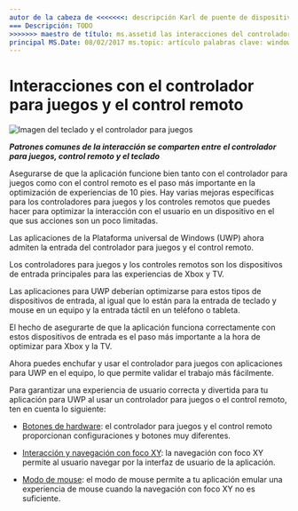 ```yaml
---
autor de la cabeza de <<<<<<<: descripción Karl de puente de dispositivo de Microsoft: optimizar tu aplicación para la entrada del controlador para juegos de Xbox y el control remoto.
=== Descripción: TODO
>>>>>>> maestro de título: ms.assetid las interacciones del controlador para juegos y control remoto: 784a08dc-2736-4bd3-bea0-08da16b1bd47 etiqueta: controlador para juegos y la plantilla de interacciones remoto: isNew detail.hbs: true <<<<<<< HEAD ms.author: kbridge =======
principal MS.Date: 08/02/2017 ms.topic: artículo palabras clave: windows 10, uwp ms.localizationpriority: medio
---
```

# <a name="gamepad-and-remote-control-interactions"></a>Interacciones con el controlador para juegos y el control remoto

![Imagen del teclado y el controlador para juegos](images/keyboard/keyboard-gamepad.jpg)

***Patrones comunes de la interacción se comparten entre el controlador para juegos, control remoto y el teclado***

Asegurarse de que la aplicación funcione bien tanto con el controlador para juegos como con el control remoto es el paso más importante en la optimización de experiencias de 10 pies. Hay varias mejoras específicas para los controladores para juegos y los controles remotos que puedes hacer para optimizar la interacción con el usuario en un dispositivo en el que sus acciones son un poco limitadas.

Las aplicaciones de la Plataforma universal de Windows (UWP) ahora admiten la entrada del controlador para juegos y el control remoto. 

Los controladores para juegos y los controles remotos son los dispositivos de entrada principales para las experiencias de Xbox y TV. 

Las aplicaciones para UWP deberían optimizarse para estos tipos de dispositivos de entrada, al igual que lo están para la entrada de teclado y mouse en un equipo y la entrada táctil en un teléfono o tableta. 

El hecho de asegurarte de que la aplicación funciona correctamente con estos dispositivos de entrada es el paso más importante a la hora de optimizar para Xbox y la TV.

Ahora puedes enchufar y usar el controlador para juegos con aplicaciones para UWP en el equipo, lo que permite validar el trabajo más fácilmente.

Para garantizar una experiencia de usuario correcta y divertida para tu aplicación para UWP al usar un controlador para juegos o el control remoto, ten en cuenta lo siguiente:

* [Botones de hardware](../devices/designing-for-tv.md#hardware-buttons): el controlador para juegos y el control remoto proporcionan configuraciones y botones muy diferentes.

* [Interacción y navegación con foco XY](../devices/designing-for-tv.md#xy-focus-navigation-and-interaction): la navegación con foco XY permite al usuario navegar por la interfaz de usuario de la aplicación.

* [Modo de mouse](../devices/designing-for-tv.md#mouse-mode): el modo de mouse permite a tu aplicación emular una experiencia de mouse cuando la navegación con foco XY no es suficiente.
